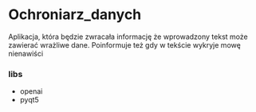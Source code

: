 # Ochroniarz_danych
Aplikacja, która będzie zwracała informację że wprowadzony tekst może zawierać wrażliwe dane. Poinformuje też gdy w tekście wykryje mowę nienawiści

### libs
- openai
- pyqt5